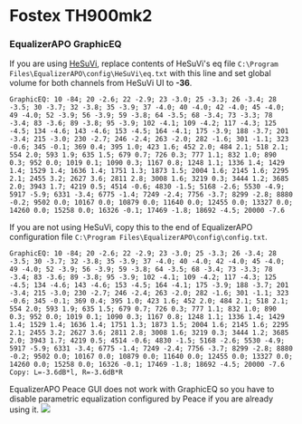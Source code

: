 # Fostex TH900mk2
### EqualizerAPO GraphicEQ
If you are using [HeSuVi](https://sourceforge.net/projects/hesuvi/), replace contents of HeSuVi's eq file `C:\Program Files\EqualizerAPO\config\HeSuVi\eq.txt` with this line and set global volume for both channels from HeSuVi UI to **-36**.
```
GraphicEQ: 10 -84; 20 -2.6; 22 -2.9; 23 -3.0; 25 -3.3; 26 -3.4; 28 -3.5; 30 -3.7; 32 -3.8; 35 -3.9; 37 -4.0; 40 -4.0; 42 -4.0; 45 -4.0; 49 -4.0; 52 -3.9; 56 -3.9; 59 -3.8; 64 -3.5; 68 -3.4; 73 -3.3; 78 -3.4; 83 -3.6; 89 -3.8; 95 -3.9; 102 -4.1; 109 -4.2; 117 -4.3; 125 -4.5; 134 -4.6; 143 -4.6; 153 -4.5; 164 -4.1; 175 -3.9; 188 -3.7; 201 -3.4; 215 -3.0; 230 -2.7; 246 -2.4; 263 -2.0; 282 -1.6; 301 -1.1; 323 -0.6; 345 -0.1; 369 0.4; 395 1.0; 423 1.6; 452 2.0; 484 2.1; 518 2.1; 554 2.0; 593 1.9; 635 1.5; 679 0.7; 726 0.3; 777 1.1; 832 1.0; 890 0.3; 952 0.0; 1019 0.1; 1090 0.3; 1167 0.8; 1248 1.1; 1336 1.4; 1429 1.4; 1529 1.4; 1636 1.4; 1751 1.3; 1873 1.5; 2004 1.6; 2145 1.6; 2295 2.1; 2455 3.2; 2627 3.6; 2811 2.8; 3008 1.6; 3219 0.3; 3444 1.2; 3685 2.0; 3943 1.7; 4219 0.5; 4514 -0.6; 4830 -1.5; 5168 -2.6; 5530 -4.9; 5917 -5.9; 6331 -3.4; 6775 -1.4; 7249 -2.4; 7756 -3.7; 8299 -2.8; 8880 -0.2; 9502 0.0; 10167 0.0; 10879 0.0; 11640 0.0; 12455 0.0; 13327 0.0; 14260 0.0; 15258 0.0; 16326 -0.1; 17469 -1.8; 18692 -4.5; 20000 -7.6
```
If you are not using HeSuVi, copy this to the end of EqualizerAPO configuration file `C:\Program Files\EqualizerAPO\config\config.txt`.
```
GraphicEQ: 10 -84; 20 -2.6; 22 -2.9; 23 -3.0; 25 -3.3; 26 -3.4; 28 -3.5; 30 -3.7; 32 -3.8; 35 -3.9; 37 -4.0; 40 -4.0; 42 -4.0; 45 -4.0; 49 -4.0; 52 -3.9; 56 -3.9; 59 -3.8; 64 -3.5; 68 -3.4; 73 -3.3; 78 -3.4; 83 -3.6; 89 -3.8; 95 -3.9; 102 -4.1; 109 -4.2; 117 -4.3; 125 -4.5; 134 -4.6; 143 -4.6; 153 -4.5; 164 -4.1; 175 -3.9; 188 -3.7; 201 -3.4; 215 -3.0; 230 -2.7; 246 -2.4; 263 -2.0; 282 -1.6; 301 -1.1; 323 -0.6; 345 -0.1; 369 0.4; 395 1.0; 423 1.6; 452 2.0; 484 2.1; 518 2.1; 554 2.0; 593 1.9; 635 1.5; 679 0.7; 726 0.3; 777 1.1; 832 1.0; 890 0.3; 952 0.0; 1019 0.1; 1090 0.3; 1167 0.8; 1248 1.1; 1336 1.4; 1429 1.4; 1529 1.4; 1636 1.4; 1751 1.3; 1873 1.5; 2004 1.6; 2145 1.6; 2295 2.1; 2455 3.2; 2627 3.6; 2811 2.8; 3008 1.6; 3219 0.3; 3444 1.2; 3685 2.0; 3943 1.7; 4219 0.5; 4514 -0.6; 4830 -1.5; 5168 -2.6; 5530 -4.9; 5917 -5.9; 6331 -3.4; 6775 -1.4; 7249 -2.4; 7756 -3.7; 8299 -2.8; 8880 -0.2; 9502 0.0; 10167 0.0; 10879 0.0; 11640 0.0; 12455 0.0; 13327 0.0; 14260 0.0; 15258 0.0; 16326 -0.1; 17469 -1.8; 18692 -4.5; 20000 -7.6
Copy: L=-3.6dB*l, R=-3.6dB*R
```
EqualizerAPO Peace GUI does not work with GraphicEQ so you have to disable parametric equalization configured by Peace if you are already using it.
![](https://raw.githubusercontent.com/jaakkopasanen/AutoEq/master/results/SBAF-Serious/innerfidelity/onear/Fostex%20TH900mk2/Fostex%20TH900mk2.png)
